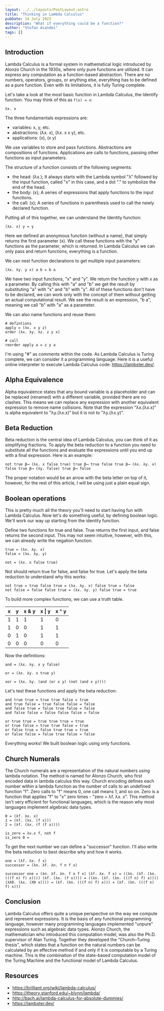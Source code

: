 ```yaml
---
layout: ../../layouts/PostLayout.astro
title: "Thinking in Lambda Calculus"
pubDate: 14 July 2023
description: "What if everything could be a function?"
author: "Stefan Asandei"
tags: []
---
```


## Introduction

Lambda Calculus is a formal system in mathematical logic introduced by Alonzo Church in the 1930s, where only pure functions are utilized. It can express any computation as a function-based abstraction. There are no numbers, operators, groups, or anything else, everything has to be defined as a pure function. Even with its limitations, it is fully Turing complete.

Let's take a look at the most basic function in Lambda Calculus, the Identify function. You may think of this as `f(x) = x`:

```
λx. x
```

The three fundamentals expressions are:

- variables: x, y, etc.
- abstractions: (λx. x), (λx. x x y), etc.
- applications: (x), (x y)

We use variables to store and pass functions. Abstractions are compositions of functions. Applications are calls to functions, passing other functions as input parameters.

The structure of a function consists of the following segments:

- the head: (λx.); It always starts with the Lambda symbol "λ" followed by the input function, called "x" in this case, and a dot "." to symbolize the end of the head.
- the body: (x); A series of expressions that apply functions to the input functions.
- the call: (x); A series of functions in parenthesis used to call the newly declared function.

Putting all of this together, we can understand the Identity function:

```
(λx. x) y = y
```

Here we defined an anonymous function (without a name), that simply returns the first parameter (x). We call these functions with the "y" functions as the parameter, which is returned. In Lambda Calculus we can only pass and return functions, everything is a function.

We can nest function declarations to get multiple input parameters:

```
(λx. λy. y x) a b = b a
```

We have two input functions, "x" and "y". We return the function y with x as a parameter. By calling this with "a" and "b" we get the result by substituting "a" with "x" and "b" with "y". All of these functions don't have to be declared, we can work only with the concept of them without getting an actual computational result. We see the result is an expression, "b a", meaning we call "b" with "a" as a parameter.

We can also name functions and reuse them:

```
# defintions
apply = (λx. x y z)
order (λx. λy. λz. z y x)

# call
reorder apply a = z y a
```

I'm using "#" as comments within the code. As Lambda Calculus is Turing complete, we can consider it a programming language. Here it is a useful online interpreter to execute Lambda Calculus code: https://lambster.dev/.

## Alpha Equivalence

Alpha equivalence states that any bound variable is a placeholder and can be replaced (renamed) with a different variable, provided there are no clashes. This means we can replace any expression with another equivalent expression to remove name collisions. Note that the expression "λx.(λx.x)" is alpha equivalent to "λy.(λx.x)" but it is not to "λy.(λx.y)".

## Beta Reduction

Beta reduction is the central idea of Lambda Calculus, you can think of it as simplifying fractions. To apply the beta reduction to a function you need to substitute all the functions and evaluate the expressions until you end up with a final expression. Here is an example:

```
not true β⟶ (λx. x false true) true β⟶ true false true β⟶ (λx. λy. x) false true β⟶ (λy. false) true β⟶ false
```

The proper notation would be an arrow with the beta letter on top of it, however, for the rest of this article, I will be using just a plain equal sign.

## Boolean operations

This is pretty much all the theory you'll need to start having fun with Lambda Calculus. Now let's do something useful, by defining boolean logic. We'll work our way up starting from the identity function.

Define two functions for true and false. True returns the first input, and false returns the second input. This may not seem intuitive, however, with this, we can already write the negation function.

```
true = (λx. λy. x)
false = (λx. λy. y)

not = (λx. x false true)
```

Not should return true for false, and false for true. Let's apply the beta reduction to understand why this works:

```
not true = true false true = (λx. λy. x) false true = false
not false = false false true = (λx. λy. y) false true = true
```

To build more complex functions, we can use a truth table.

| x   | y   | x & y | x \| y | x ^ y |
| --- | --- | ----- | ------ | ----- |
| 1   | 1   | 1     | 1      | 0     |
| 1   | 0   | 0     | 1      | 1     |
| 0   | 1   | 0     | 1      | 1     |
| 0   | 0   | 0     | 0      | 0     |

Now the definitions:

```
and = (λx. λy. x y false)

or = (λx. λy. x true y)

xor = (λx. λy. (and (or x y) (not (and x y))))
```

Let's test these functions and apply the beta reduction:

```
and true true = true true false = true
and true false = true false false = false
and false true = false true false = false
and false false = false false false = false

or true true = true true true = true
or true false = true true false = true
or false true = false true true = true
or false false = false true false = false
```

Everything works! We built boolean logic using only functions.

## Church Numerals

The Church numerals are a representation of the natural numbers using lambda notation. The method is named for Alonzo Church, who first encoded data in lambda calculus this way. Church encoding defines each number within a lambda function as the number of calls to an undefined function "f". Zero calls to "f" means 0, one call means 1, and so on. Zero is a function that applies "f" to "x" zero times - "zero = λf. λx. x". This method isn't very efficient for functional languages, which is the reason why most languages implement algebraic data types.

```
0 = (λf. λx. x)
1 = (λf. (λx. (f x)))
2 = (λf. (λx. (f (f x))))

is_zero = λx.x f, not f
is_zero 0 =
```

To get the next number we can define a "successor" function. I'll also write the beta reduction to best describe why and how it works.

```
one = (λf. λx. f x)
successor = (λn. λf. λn. f n f x)

successor one = (λn. λf. λn. f n f x) (λf. λx. f x) = ((λn. (λf. (λn. (((f n) f) x)))) (λf. (λx. (f x)))) = ((λn. (λf. (λn. (((f n) f) x)))) (λX0. (λx. (X0 x)))) = (λf. (λn. (((f n) f) x))) = (λf. (λn. (((f n) f) x)))
```

<!-- ## Turing combinator

Θ=(λxy.y(xxy))(λxy.y(xxy)). -->

## Conclusion

Lambda Calculus offers quite a unique perspective on the way we compute and represent expressions. It is the basis of any functional programming language, however many programming languages implemented "unpure" expressions such as algebraic data types. Alonzo Church, the mathematician who introduced this computation model, was also the Ph.D. supervisor of Alan Turing. Together they developed the "Church–Turing thesis", which states that a function on the natural numbers can be calculated by an effective method if and only if it is computable by a Turing machine. This is the combination of the state-based computation model of the Turing Machine and the functional model of Lambda Calculus.

## Resources

- https://brilliant.org/wiki/lambda-calculus/
- https://theory.stanford.edu/~blynn/lambda/
- http://bach.ai/lambda-calculus-for-absolute-dummies/
- https://lambster.dev/
